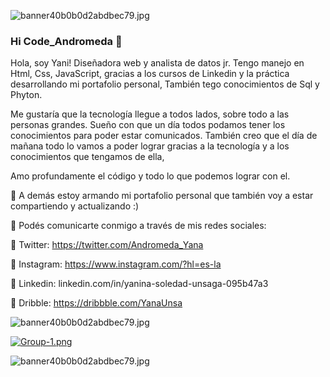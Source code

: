 <a><img src="https://s3.gifyu.com/images/banner40b0b0d2abdbec79.jpg" alt="banner40b0b0d2abdbec79.jpg" border="0" /></a>

### Hi Code_Andromeda 👋

Hola, soy Yani! Diseñadora web y analista de datos jr. Tengo manejo en Html, Css, JavaScript, gracias a los cursos de Linkedin y la práctica desarrollando mi portafolio personal, También tego conocimientos de Sql y Phyton.

Me gustaría que la tecnología llegue a todos lados, sobre todo a las personas grandes. Sueño con que un día todos podamos tener los conocimientos para poder estar comunicados. También creo que el día de mañana todo lo vamos a poder lograr gracias a la tecnología y a los conocimientos que tengamos de ella,

Amo profundamente el código y todo lo que podemos lograr con el.

💖 A demás estoy armando mi portafolio personal que también voy a estar compartiendo y actualizando :)

💖 Podés comunicarte conmigo a través de mis redes sociales:

🌸 Twitter: https://twitter.com/Andromeda_Yana

🌸 Instagram: https://www.instagram.com/?hl=es-la

🌸 Linkedin: linkedin.com/in/yanina-soledad-unsaga-095b47a3

🌸 Dribble: https://dribbble.com/YanaUnsa


<a><img src="https://s3.gifyu.com/images/banner40b0b0d2abdbec79.jpg" alt="banner40b0b0d2abdbec79.jpg" border="0" /></a>

<a href="https://gifyu.com/image/oA6r"><img src="https://s6.gifyu.com/images/Group-1.png" alt="Group-1.png" border="0" /></a>

<a><img src="https://s3.gifyu.com/images/banner40b0b0d2abdbec79.jpg" alt="banner40b0b0d2abdbec79.jpg" border="0" /></a>
